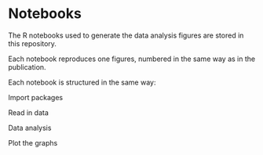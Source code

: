 # Notebooks

The R notebooks used to generate the data analysis figures are stored in this repository.

Each notebook reproduces one figures, numbered in the same way as in the publication.

Each notebook is structured in the same way:

Import packages

Read in data

Data analysis

Plot the graphs
